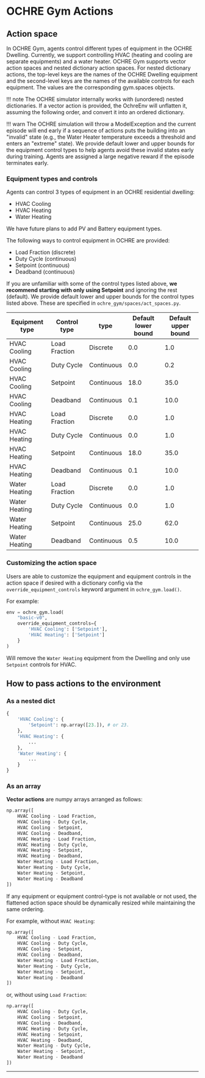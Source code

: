 # OCHRE Gym Actions

## Action space

In OCHRE Gym, agents control different types of equipment in the OCHRE Dwelling. Currently, we support controlling HVAC (heating and cooling are separate equipments) and a water heater. OCHRE Gym supports vector action spaces and nested dictionary action spaces. For nested dictionary actions, the top-level keys are the names of the OCHRE Dwelling equipment and the second-level keys are the names of the
available controls for each equipment. The values are the corresponding gym.spaces objects.

!!! note
    The OCHRE simulator internally works with (unordered) nested dictionaries. If a vector action is provided, the OchreEnv will unflatten it, assuming the following order, and convert it into an ordered dictionary. 

!!! warn
    The OCHRE simulation will throw a ModelException and the current episode will end early if a sequence of actions puts the building into an "invalid" state (e.g., the Water Heater temperature exceeds a threshold and enters an "extreme" state). We provide default lower and upper bounds for the equipment control types to help agents avoid these invalid states early during training. Agents are assigned a large negative reward if the episode terminates early.

### Equipment types and controls

Agents can control 3 types of equipment in an OCHRE residential dwelling:

- HVAC Cooling
- HVAC Heating
- Water Heating

We have future plans to add PV and Battery equipment types.

The following ways to control equipment in OCHRE are provided:

- Load Fraction (discrete)
- Duty Cycle (continuous)
- Setpoint (continuous)
- Deadband (continuous)

If you are unfamiliar with some of the control types listed above, **we recommend starting with only using Setpoint** and ignoring the rest (default). We provide default lower and upper bounds for the control types listed above. These are specified in `ochre_gym/spaces/act_spaces.py`.

| Equipment type | Control type | type | Default lower bound | Default upper bound |
| --- | --- | --- | --- | --- |
| HVAC Cooling | Load Fraction | Discrete | 0.0 | 1.0 |
| HVAC Cooling | Duty Cycle | Continuous | 0.0 | 0.2 |
| HVAC Cooling | Setpoint | Continuous | 18.0 | 35.0 |
| HVAC Cooling | Deadband | Continuous | 0.1 | 10.0 |
| HVAC Heating | Load Fraction | Discrete | 0.0 | 1.0 |
| HVAC Heating | Duty Cycle | Continuous | 0.0 | 1.0 |
| HVAC Heating | Setpoint | Continuous | 18.0 | 35.0 |
| HVAC Heating | Deadband | Continuous | 0.1 | 10.0 |
| Water Heating | Load Fraction | Discrete | 0.0 | 1.0 |
| Water Heating | Duty Cycle | Continuous | 0.0 | 1.0 |
| Water Heating | Setpoint | Continuous | 25.0 | 62.0 |
| Water Heating | Deadband | Continuous | 0.5 | 10.0 |

### Customizing the action space


Users are able to customize the equipment and equipment controls in the action space
if desired with a dictionary config via the `override_equipment_controls` keyword argument in 
`ochre_gym.load()`.

For example:

```python
env = ochre_gym.load(
    "basic-v0",
    override_equipment_controls={
        'HVAC Cooling': ['Setpoint'],
        'HVAC Heating': ['Setpoint']
    }
)
```

Will remove the `Water Heating` equipment from the Dwelling and only use `Setpoint` controls for HVAC.

## How to pass actions to the environment

### As a nested dict

```python
{
    'HVAC Cooling': {
        'Setpoint': np.array([23.]), # or 23.
    },
    'HVAC Heating': {
        ...
    },
    'Water Heating': {
        ...
    }
}
```

### As an array

**Vector actions** are numpy arrays arranged as follows:

```python
np.array([
    HVAC Cooling - Load Fraction,
    HVAC Cooling - Duty Cycle,
    HVAC Cooling - Setpoint,
    HVAC Cooling - Deadband,
    HVAC Heating - Load Fraction,
    HVAC Heating - Duty Cycle,
    HVAC Heating - Setpoint,
    HVAC Heating - Deadband,
    Water Heating - Load Fraction,
    Water Heating - Duty Cycle,
    Water Heating - Setpoint,
    Water Heating - Deadband
])
```

If any equipment or equipment control-type is not available or not used, the flattened
action space should be dynamically resized while maintaining the same ordering.

For example, without `HVAC Heating`:

```python
np.array([
    HVAC Cooling - Load Fraction,
    HVAC Cooling - Duty Cycle,
    HVAC Cooling - Setpoint,
    HVAC Cooling - Deadband,
    Water Heating - Load Fraction,
    Water Heating - Duty Cycle,
    Water Heating - Setpoint,
    Water Heating - Deadband
])
```

or, without using `Load Fraction`:

```python
np.array([
    HVAC Cooling - Duty Cycle,
    HVAC Cooling - Setpoint,
    HVAC Cooling - Deadband,
    HVAC Heating - Duty Cycle,
    HVAC Heating - Setpoint,
    HVAC Heating - Deadband,
    Water Heating - Duty Cycle,
    Water Heating - Setpoint,
    Water Heating - Deadband
])
```

--- 